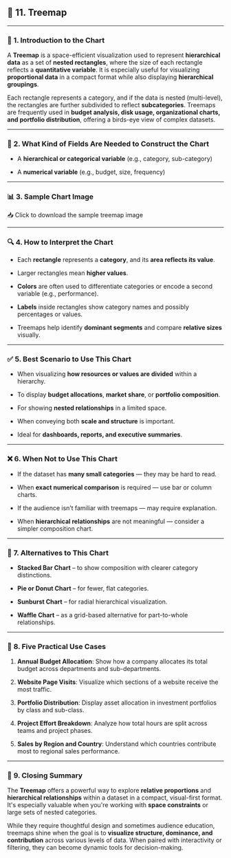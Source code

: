 ## 🌲 **11. Treemap**

---

### 📘 **1. Introduction to the Chart**

A **Treemap** is a space-efficient visualization used to represent **hierarchical data** as a set of **nested rectangles**, where the size of each rectangle reflects a **quantitative variable**. It is especially useful for visualizing **proportional data** in a compact format while also displaying **hierarchical groupings**.

Each rectangle represents a category, and if the data is nested (multi-level), the rectangles are further subdivided to reflect **subcategories**. Treemaps are frequently used in **budget analysis, disk usage, organizational charts, and portfolio distribution**, offering a birds-eye view of complex datasets.

---

### 🧾 **2. What Kind of Fields Are Needed to Construct the Chart**

- A **hierarchical or categorical variable** (e.g., category, sub-category)

- A **numerical variable** (e.g., budget, size, frequency)

---

### 📊 **3. Sample Chart Image**

📥 Click to download the sample treemap image

---

### 🔍 **4. How to Interpret the Chart**

- Each **rectangle** represents a **category**, and its **area reflects its value**.

- Larger rectangles mean **higher values**.

- **Colors** are often used to differentiate categories or encode a second variable (e.g., performance).

- **Labels** inside rectangles show category names and possibly percentages or values.

- Treemaps help identify **dominant segments** and compare **relative sizes** visually.

---

### ✅ **5. Best Scenario to Use This Chart**

- When visualizing **how resources or values are divided** within a hierarchy.

- To display **budget allocations**, **market share**, or **portfolio composition**.

- For showing **nested relationships** in a limited space.

- When conveying both **scale and structure** is important.

- Ideal for **dashboards, reports, and executive summaries**.

---

### ❌ **6. When Not to Use This Chart**

- If the dataset has **many small categories** — they may be hard to read.

- When **exact numerical comparison** is required — use bar or column charts.

- If the audience isn’t familiar with treemaps — may require explanation.

- When **hierarchical relationships** are not meaningful — consider a simpler composition chart.

---

### 🔄 **7. Alternatives to This Chart**

- **Stacked Bar Chart** – to show composition with clearer category distinctions.

- **Pie or Donut Chart** – for fewer, flat categories.

- **Sunburst Chart** – for radial hierarchical visualization.

- **Waffle Chart** – as a grid-based alternative for part-to-whole relationships.

---

### 💼 **8. Five Practical Use Cases**

1. **Annual Budget Allocation**: Show how a company allocates its total budget across departments and sub-departments.

2. **Website Page Visits**: Visualize which sections of a website receive the most traffic.

3. **Portfolio Distribution**: Display asset allocation in investment portfolios by class and sub-class.

4. **Project Effort Breakdown**: Analyze how total hours are split across teams and project phases.

5. **Sales by Region and Country**: Understand which countries contribute most to regional sales performance.

---

### 🧾 **9. Closing Summary**

The **Treemap** offers a powerful way to explore **relative proportions** and **hierarchical relationships** within a dataset in a compact, visual-first format. It's especially valuable when you're working with **space constraints** or large sets of nested categories.

While they require thoughtful design and sometimes audience education, treemaps shine when the goal is to **visualize structure, dominance, and contribution** across various levels of data. When paired with interactivity or filtering, they can become dynamic tools for decision-making.


